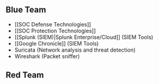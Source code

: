 
## Blue Team
- [[SOC Defense Technologies]]
- [[SOC Protection Technologies]]
- [[Splunk (SIEM)|Splunk Enterprise/Cloud]] (SIEM Tools)
- [[Google Chronicle]] (SIEM Tools)
- Suricata (Network analysis and threat detection)
- Wireshark (Packet sniffer)


## Red Team
